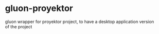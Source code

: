 # gluon-proyektor
gluon wrapper for proyektor project, to have a desktop application version of the project
